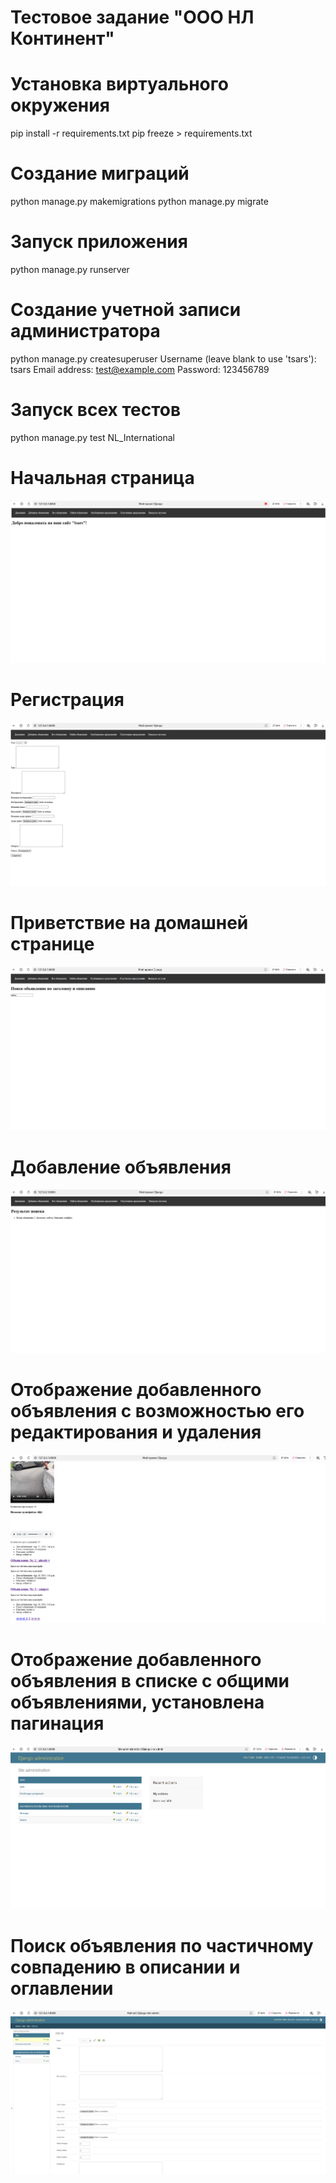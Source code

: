 #  Тестовое задание "ООО НЛ Континент" 


# Установка виртуального окружения
pip install -r requirements.txt
pip freeze > requirements.txt

# Создание миграций
python manage.py makemigrations
python manage.py migrate

# Запуск приложения 
python manage.py runserver

# Создание учетной записи администратора
python manage.py createsuperuser
Username (leave blank to use 'tsars'): tsars
Email address: test@example.com
Password: 123456789


# Запуск всех тестов
python manage.py test NL_International


# Начальная страница
![Uploading 1.png…](https://github.com/SergeyTsVL/NL_International/blob/main/images/1.png)
# Регистрация
![Uploading 1.png…](https://github.com/SergeyTsVL/NL_International/blob/main/images/2.png)
# Приветствие на домашней странице
![Uploading 1.png…](https://github.com/SergeyTsVL/NL_International/blob/main/images/3.png)
# Добавление объявления
![Uploading 1.png…](https://github.com/SergeyTsVL/NL_International/blob/main/images/4.png)
# Отображение добавленного объявления с возможностью его редактирования и удаления
![Uploading 1.png…](https://github.com/SergeyTsVL/NL_International/blob/main/images/5.png)
# Отображение добавленного объявления в списке с общими объявлениями, установлена пагинация
![Uploading 1.png…](https://github.com/SergeyTsVL/NL_International/blob/main/images/6.png)
# Поиск объявления по частичному совпадению в описании и оглавлении
![Uploading 1.png…](https://github.com/SergeyTsVL/NL_International/blob/main/images/7.png)

